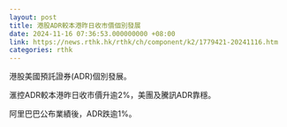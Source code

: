 ```yaml
---
layout: post
title: 港股ADR較本港昨日收市價個別發展
date: 2024-11-16 07:36:53.000000000 +08:00
link: https://news.rthk.hk/rthk/ch/component/k2/1779421-20241116.htm
categories: rthk
---
```


港股美國預託證券(ADR)個別發展。

滙控ADR較本港昨日收市價升逾2%，美團及騰訊ADR靠穩。

阿里巴巴公布業績後，ADR跌逾1%。
